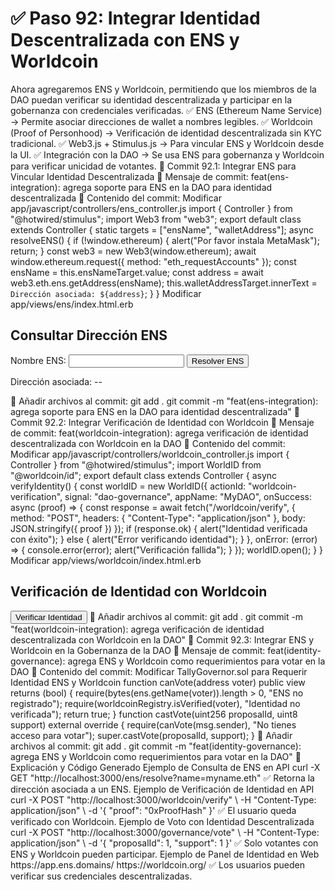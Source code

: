 # ✅ Paso 92: Integrar Identidad Descentralizada con ENS y Worldcoin

Ahora agregaremos ENS y Worldcoin, permitiendo que los miembros de la DAO puedan verificar su identidad descentralizada y participar en la gobernanza con credenciales verificadas.
✅ ENS (Ethereum Name Service) → Permite asociar direcciones de wallet a nombres legibles.
✅ Worldcoin (Proof of Personhood) → Verificación de identidad descentralizada sin KYC tradicional.
✅ Web3.js + Stimulus.js → Para vincular ENS y Worldcoin desde la UI.
✅ Integración con la DAO → Se usa ENS para gobernanza y Worldcoin para verificar unicidad de votantes.
📌 Commit 92.1: Integrar ENS para Vincular Identidad Descentralizada
🔹 Mensaje de commit:
feat(ens-integration): agrega soporte para ENS en la DAO para identidad descentralizada
🔹 Contenido del commit:
Modificar app/javascript/controllers/ens_controller.js
import { Controller } from "@hotwired/stimulus";
import Web3 from "web3";
export default class extends Controller {
  static targets = ["ensName", "walletAddress"];
  async resolveENS() {
    if (!window.ethereum) {
      alert("Por favor instala MetaMask");
      return;
    }
    const web3 = new Web3(window.ethereum);
    await window.ethereum.request({ method: "eth_requestAccounts" });
    const ensName = this.ensNameTarget.value;
    const address = await web3.eth.ens.getAddress(ensName);
    this.walletAddressTarget.innerText = `Dirección asociada: ${address}`;
  }
}
Modificar app/views/ens/index.html.erb
<h2>Consultar Dirección ENS</h2>
<label>Nombre ENS:</label>
<input type="text" data-ens-target="ensName">
<button data-controller="ens" data-action="click->ens#resolveENS">
  Resolver ENS
</button>
<p data-ens-target="walletAddress">Dirección asociada: --</p>
🔹 Añadir archivos al commit:
git add .
git commit -m "feat(ens-integration): agrega soporte para ENS en la DAO para identidad descentralizada"
📌 Commit 92.2: Integrar Verificación de Identidad con Worldcoin
🔹 Mensaje de commit:
feat(worldcoin-integration): agrega verificación de identidad descentralizada con Worldcoin en la DAO
🔹 Contenido del commit:
Modificar app/javascript/controllers/worldcoin_controller.js
import { Controller } from "@hotwired/stimulus";
import WorldID from "@worldcoin/id";
export default class extends Controller {
  async verifyIdentity() {
    const worldID = new WorldID({
      actionId: "worldcoin-verification",
      signal: "dao-governance",
      appName: "MyDAO",
      onSuccess: async (proof) => {
        const response = await fetch("/worldcoin/verify", {
          method: "POST",
          headers: { "Content-Type": "application/json" },
          body: JSON.stringify({ proof })
        });
        if (response.ok) {
          alert("Identidad verificada con éxito");
        } else {
          alert("Error verificando identidad");
        }
      },
      onError: (error) => {
        console.error(error);
        alert("Verificación fallida");
      }
    });
    worldID.open();
  }
}
Modificar app/views/worldcoin/index.html.erb
<h2>Verificación de Identidad con Worldcoin</h2>
<button data-controller="worldcoin" data-action="click->worldcoin#verifyIdentity">
  Verificar Identidad
</button>
🔹 Añadir archivos al commit:
git add .
git commit -m "feat(worldcoin-integration): agrega verificación de identidad descentralizada con Worldcoin en la DAO"
📌 Commit 92.3: Integrar ENS y Worldcoin en la Gobernanza de la DAO
🔹 Mensaje de commit:
feat(identity-governance): agrega ENS y Worldcoin como requerimientos para votar en la DAO
🔹 Contenido del commit:
Modificar TallyGovernor.sol para Requerir Identidad ENS y Worldcoin
function canVote(address voter) public view returns (bool) {
    require(bytes(ens.getName(voter)).length > 0, "ENS no registrado");
    require(worldcoinRegistry.isVerified(voter), "Identidad no verificada");
    return true;
}
function castVote(uint256 proposalId, uint8 support) external override {
    require(canVote(msg.sender), "No tienes acceso para votar");
    super.castVote(proposalId, support);
}
🔹 Añadir archivos al commit:
git add .
git commit -m "feat(identity-governance): agrega ENS y Worldcoin como requerimientos para votar en la DAO"
📝 Explicación y Código Generado
Ejemplo de Consulta de ENS en API
curl -X GET "http://localhost:3000/ens/resolve?name=myname.eth"
✅ Retorna la dirección asociada a un ENS.
Ejemplo de Verificación de Identidad en API
curl -X POST "http://localhost:3000/worldcoin/verify" \
  -H "Content-Type: application/json" \
  -d '{ "proof": "0xProofHash" }'
✅ El usuario queda verificado con Worldcoin.
Ejemplo de Voto con Identidad Descentralizada
curl -X POST "http://localhost:3000/governance/vote" \
  -H "Content-Type: application/json" \
  -d '{ "proposalId": 1, "support": 1 }'
✅ Solo votantes con ENS y Worldcoin pueden participar.
Ejemplo de Panel de Identidad en Web
https://app.ens.domains/
https://worldcoin.org/
✅ Los usuarios pueden verificar sus credenciales descentralizadas.
